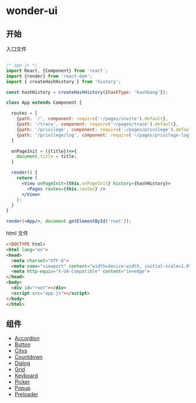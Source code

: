 # wonder-ui

## 开始

入口文件

```jsx

/* app.js */
import React, {Component} from 'react';
import {render} from 'react-dom';
import { createHashHistory } from 'history';

const hashHistory = createHashHistory({hashType: 'hashbang'});

class App extends Component {

  routes = [
    {path: '/', component: require('~/pages/invite').default},
    {path: '/trace', component: require('~/pages/trace').default},
    {path: '/privilege', component: require('~/pages/privilege').default, exact: true},
    {path: '/privilege/log', component: require('~/pages/privilege-log').default, exact: true},
  ]

  onPageInit = ({title})=>{
    document.title = title;
  }

  render() {
    return (
      <View onPageInit={this.onPageInit} history={hashHistory}>
        <Pages routes={this.routes} />
      </View>
    );
  }
}

render(<App/>, document.getElementById('root'));

```


html 文件


```html
<!DOCTYPE html>
<html lang="en">
<head>
  <meta charset="UTF-8">
  <meta name="viewport" content="width=device-width, initial-scale=1.0">
  <meta http-equiv="X-UA-Compatible" content="ie=edge">
</head>
<body>
  <div id="root"></div>
  <script src="app.js"></script>
</body>
</html>

```




## 组件

- [Accordion](./docs/Accordion.md)
- [Button](./docs/Button.md)
- [Citys](./docs/Citys.md)
- [Countdown](./docs/Countdown.md)
- [Dialog](./docs/Dialog.md)
- [Grid](./docs/Grid.md)
- [Keyboard](./docs/Keyboard.md)
- [Picker](./docs/Picker.md)
- [Popup](./docs/Popup.md)
- [Preloader](./docs/Preloader.md)

